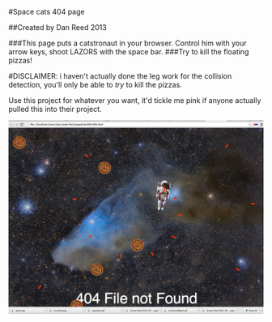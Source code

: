 #Space cats 404 page

##Created by Dan Reed 2013

###This page puts a catstronaut in your browser. Control him with your arrow keys, shoot LAZORS with the space bar. 
###Try to kill the floating pizzas!

#DISCLAIMER: i haven't actually done the leg work for the collision detection, you'll only be able to *try* to kill the pizzas.

Use this project for whatever you want, it'd tickle me pink if anyone actually pulled this into their project.

![Looks like this:](/images/screenie.png "A Screenshot")